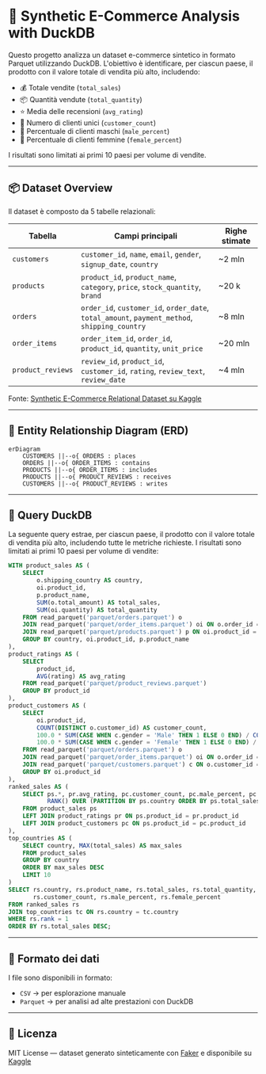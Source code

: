 # 🛒 Synthetic E-Commerce Analysis with DuckDB

Questo progetto analizza un dataset e-commerce sintetico in formato Parquet utilizzando DuckDB. L'obiettivo è identificare, per ciascun paese, il prodotto con il valore totale di vendita più alto, includendo:

- 💰 Totale vendite (`total_sales`)
- 📦 Quantità vendute (`total_quantity`)
- ⭐ Media delle recensioni (`avg_rating`)
- 👥 Numero di clienti unici (`customer_count`)
- 👨 Percentuale di clienti maschi (`male_percent`)
- 👩 Percentuale di clienti femmine (`female_percent`)

I risultati sono limitati ai primi 10 paesi per volume di vendite.

---

## 📦 Dataset Overview

Il dataset è composto da 5 tabelle relazionali:

| Tabella           | Campi principali                                                                 | Righe stimate |
|-------------------|----------------------------------------------------------------------------------|---------------|
| `customers`        | `customer_id`, `name`, `email`, `gender`, `signup_date`, `country`              | ~2 mln  |
| `products`         | `product_id`, `product_name`, `category`, `price`, `stock_quantity`, `brand`    | ~20 k       |
| `orders`           | `order_id`, `customer_id`, `order_date`, `total_amount`, `payment_method`, `shipping_country` | ~8 mln    |
| `order_items`      | `order_item_id`, `order_id`, `product_id`, `quantity`, `unit_price`             | ~20 mln    |
| `product_reviews`  | `review_id`, `product_id`, `customer_id`, `rating`, `review_text`, `review_date`| ~4 mln      |

Fonte: [Synthetic E-Commerce Relational Dataset su Kaggle](https://www.kaggle.com/datasets/naelaqel/synthetic-e-commerce-relational-dataset?resource=download)

---

## 🧬 Entity Relationship Diagram (ERD)

```mermaid
erDiagram
    CUSTOMERS ||--o{ ORDERS : places
    ORDERS ||--o{ ORDER_ITEMS : contains
    PRODUCTS ||--o{ ORDER_ITEMS : includes
    PRODUCTS ||--o{ PRODUCT_REVIEWS : receives
    CUSTOMERS ||--o{ PRODUCT_REVIEWS : writes
```

---

## 🧠 Query DuckDB

La seguente query estrae, per ciascun paese, il prodotto con il valore totale di vendita più alto, includendo tutte le metriche richieste. I risultati sono limitati ai primi 10 paesi per volume di vendite:

```sql
WITH product_sales AS (
    SELECT
        o.shipping_country AS country,
        oi.product_id,
        p.product_name,
        SUM(o.total_amount) AS total_sales,
        SUM(oi.quantity) AS total_quantity
    FROM read_parquet('parquet/orders.parquet') o
    JOIN read_parquet('parquet/order_items.parquet') oi ON o.order_id = oi.order_id
    JOIN read_parquet('parquet/products.parquet') p ON oi.product_id = p.product_id
    GROUP BY country, oi.product_id, p.product_name
),
product_ratings AS (
    SELECT
        product_id,
        AVG(rating) AS avg_rating
    FROM read_parquet('parquet/product_reviews.parquet')
    GROUP BY product_id
),
product_customers AS (
    SELECT
        oi.product_id,
        COUNT(DISTINCT o.customer_id) AS customer_count,
        100.0 * SUM(CASE WHEN c.gender = 'Male' THEN 1 ELSE 0 END) / COUNT(DISTINCT o.customer_id) AS male_percent,
        100.0 * SUM(CASE WHEN c.gender = 'Female' THEN 1 ELSE 0 END) / COUNT(DISTINCT o.customer_id) AS female_percent
    FROM read_parquet('parquet/orders.parquet') o
    JOIN read_parquet('parquet/order_items.parquet') oi ON o.order_id = oi.order_id
    JOIN read_parquet('parquet/customers.parquet') c ON o.customer_id = c.customer_id
    GROUP BY oi.product_id
),
ranked_sales AS (
    SELECT ps.*, pr.avg_rating, pc.customer_count, pc.male_percent, pc.female_percent,
           RANK() OVER (PARTITION BY ps.country ORDER BY ps.total_sales DESC) AS rank
    FROM product_sales ps
    LEFT JOIN product_ratings pr ON ps.product_id = pr.product_id
    LEFT JOIN product_customers pc ON ps.product_id = pc.product_id
),
top_countries AS (
    SELECT country, MAX(total_sales) AS max_sales
    FROM product_sales
    GROUP BY country
    ORDER BY max_sales DESC
    LIMIT 10
)
SELECT rs.country, rs.product_name, rs.total_sales, rs.total_quantity, rs.avg_rating,
       rs.customer_count, rs.male_percent, rs.female_percent
FROM ranked_sales rs
JOIN top_countries tc ON rs.country = tc.country
WHERE rs.rank = 1
ORDER BY rs.total_sales DESC;
```

---

## 📁 Formato dei dati

I file sono disponibili in formato:
- `CSV` → per esplorazione manuale
- `Parquet` → per analisi ad alte prestazioni con DuckDB

---

## 📜 Licenza

MIT License — dataset generato sinteticamente con [Faker](https://faker.readthedocs.io/) e disponibile su [Kaggle](https://www.kaggle.com/code/naelaqel/synthetic-e-commerce-relational-dataset-generator)